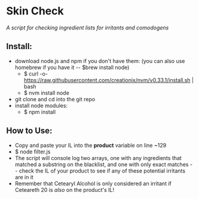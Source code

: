 # Skin Check

_A script for checking ingredient lists for irritants and comodogens_

## Install:
- download node.js and npm if you don't have them: (you can also use homebrew if you have it -- $brew install node)
   - $ curl -o- https://raw.githubusercontent.com/creationix/nvm/v0.33.1/install.sh | bash
   - $ nvm install node
- git clone and cd into the git repo
- install node modules:
  - \$ npm install

## How to Use:

- Copy and paste your IL into the **product** variable on line ~129
- \$ node filter.js
- The script will console log two arrays, one with any ingredients that matched a substring on the blacklist, and one with only exact matches -- check the IL of your product to see if any of these potential irritants are in it
- Remember that Cetearyl Alcohol is only considered an irritant if Ceteareth 20 is _also_ on the product's IL!
